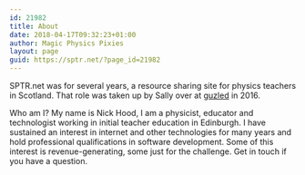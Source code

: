 ```yaml
---
id: 21982
title: About
date: 2018-04-17T09:32:23+01:00
author: Magic Physics Pixies
layout: page
guid: https://sptr.net/?page_id=21982
---
```

SPTR.net was for several years, a resource sharing site for physics teachers in Scotland. That role was taken up by Sally over at <a href="https://scotland.guzled.com/" target="_blank" rel="noopener">guzled</a> in 2016.

Who am I? My name is Nick Hood, I am a physicist, educator and technologist working in initial teacher education in Edinburgh. I have sustained an interest in internet and other technologies for many years and hold professional qualifications in software development. Some of this interest is revenue-generating, some just for the challenge. Get in touch if you have a question.